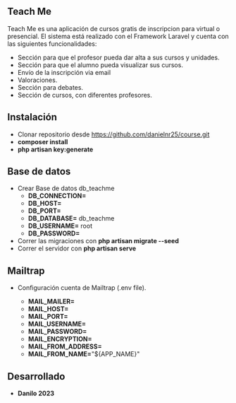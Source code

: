 

## Teach Me

Teach Me es una aplicación de cursos gratis de inscripcion para virtual o presencial.
El sistema está realizado con el Framework Laravel y cuenta con las siguientes funcionalidades:

- Sección para que el profesor pueda dar alta a sus cursos y unidades.
- Sección para que el alumno pueda visualizar sus cursos.
- Envío de la inscripción via email
- Valoraciones.
- Sección para debates.
- Sección de cursos, con diferentes profesores.

## Instalación

- Clonar repositorio desde https://github.com/danielnr25/course.git
- **composer install**
- **php artisan key:generate**

## Base de datos

- Crear Base de datos db_teachme
  - **DB_CONNECTION=** 
  - **DB_HOST=**
  - **DB_PORT=**
  - **DB_DATABASE=** db_teachme
  - **DB_USERNAME=** root
  - **DB_PASSWORD=**
- Correr las migraciones con **php artisan migrate --seed**
- Correr el servidor con **php artisan serve**

## Mailtrap

- Configuración cuenta de Mailtrap (.env file).
  
  - **MAIL_MAILER=**
  - **MAIL_HOST=**
  - **MAIL_PORT=**
  - **MAIL_USERNAME=**
  - **MAIL_PASSWORD=**
  - **MAIL_ENCRYPTION=**
  - **MAIL_FROM_ADDRESS=**
  - **MAIL_FROM_NAME=**"${APP_NAME}"


## Desarrollado

- **Danilo 2023**
